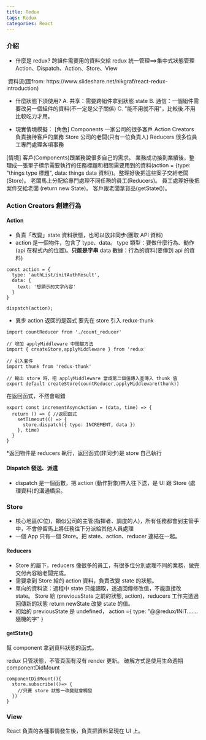 ```yaml
---
title: Redux
tags: Redux
categories: React
---
```

### 介紹
- 什麼是 redux?
跨組件需要用的資料交給 redux 統一管理==>集中式狀態管理
Action、Dispatch、Action、Store、View
<img src='https://note.pcwu.net/assets/images/2017-03-04-redux-intro-8c335.png' alt="">
資料流(圖from: https://www.slideshare.net/nikgraf/react-redux-introduction)

- 什麼狀態下須使用?
A. 共享：需要跨組件拿到狀態 state
B. 通信：一個組件需要改另一個組件的資料(不一定是父子關係)
C. "能不用就不用"，比較後.不用比較吃力才用。

- 現實情境模擬：
[角色]
Components 一家公司的很多客戶
Action Creators 負責接待客戶的業務
Store 公司的老闆(只有一位負責人)
Reducers 很多位員工專門處理各項事務

[情境]
客戶(Components)跟業務說很多自己的需求。
業務成功接到業績後，整理成一張單子標示需要執行的任務標題和相關需要用到的資料(action = {type: "things type 標題", data: things data 資料})。整理好後把這些案子交給老闆(Store)。
老闆馬上分配給專門處理不同任務的員工(Reducers)。
員工處理好後把案件交給老闆 (return new State)。
客戶跟老闆拿貨品(getState())。


### Action Creators 創建行為
#### Action
- 負責「改變」state 資料狀態，也可以放非同步(獲取 API 資料)
- action 是一個物件，包含了 type、data。
type 類型：要做什麼行為、動作(api 在程式內的位置)。<b>只能是字串</b>
data 數據：行為的資料(要傳到 api 的資料)
```
const action = {
  type: 'authList/initAuthResult', 
  data: {
    text: '想顯示的文字內容'  
  }
}

dispatch(action);
```

- 異步 action 返回的是函式
要先在 store 引入 redux-thunk
```
import countReducer from './count_reducer'

// 增加 applyMiddleware 中間鍵方法
import { createStore,applyMiddleware } from 'redux'

// 引入套件
import thunk from 'redux-thunk'

// 輸出 store 時，把 applyMiddleware 當成第二個值傳入並傳入 thunk 值
export default createStore(countReducer,applyMiddleware(thunk))
```

在返回函式，不然會報錯
```
export const incrementAsyncAction = (data, time) => {
  return () => { //返回函式
    setTimeout(() => {
      store.dispatch({ type: INCREMENT, data })
    }, time)
  }
}
```

*返回物件是 reducers 執行，返回函式(非同步)是 store 自己執行


#### Dispatch 發送、派遣
- dispatch 是一個函數，把 action (動作對象)帶入往下送，是 UI 跟 Store (處理資料)的溝通橋梁。
<!-- - 每個 App 只有一個，向所有 Store 發送 action 事件 -->

### Store 
- 核心地區(C位)，類似公司的主管(指揮者、調度的人)，所有任務都會到主管手中，不會停留馬上將任務往下分派給其他人員處理
- 一個 App 只有一個 Store。把 state、action、reducer 連結在一起。

#### Reducers
- Store 的屬下，reducers 像很多的員工，有很多位分別處理不同的業務，做完交付內容給老闆完成。
- 需要拿到 Store 給的 action 資料，負責改變 state 的狀態。
- 單向的資料流：過程中 state 只能讀取，透過回傳修改值，不能直接改 state。
Store 給 (previousState 之前的狀態, action)，reducers 工作完透過回傳新的狀態 return newState 改變 state 的值。
- 初始的
  previousState 是 undefined，
  action ={ type: "@@redux/INIT.......隨機的字" }

#### getState()
幫 component 拿到資料狀態的函式。

redux 只管狀態，不管頁面有沒有 render 更新。
破解方式是使用生命週期 componentDidMount
```
componentDidMount(){
  store.subscribe(()=> {
    //只要 store 狀態一改變就會觸發
  })
}
```

### View
React 負責的各種事情發生後，負責把資料呈現在 UI 上。